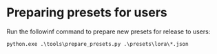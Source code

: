 # Preparing presets for users

Run the followinf command to prepare new presets for release to users:

```
python.exe .\tools\prepare_presets.py .\presets\lora\*.json
```